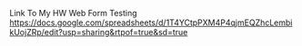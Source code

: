 Link To My HW Web Form Testing
https://docs.google.com/spreadsheets/d/1T4YCtpPXM4P4qjmEQZhcLembikUojZRp/edit?usp=sharing&rtpof=true&sd=true
